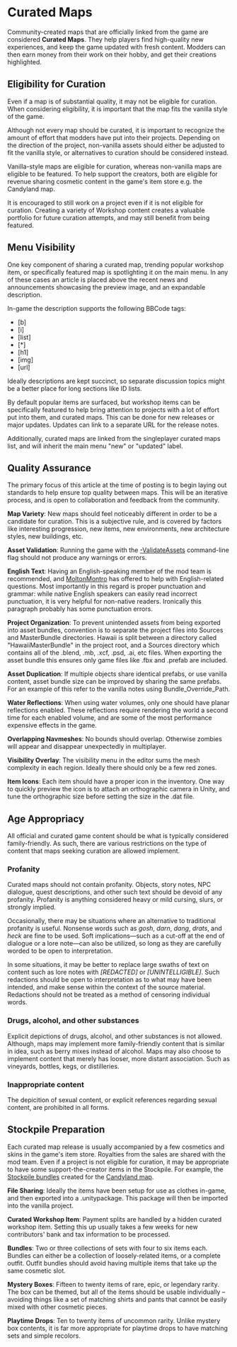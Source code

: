 Curated Maps
============

Community-created maps that are officially linked from the game are considered **Curated Maps**. They help players find high-quality new experiences, and keep the game updated with fresh content. Modders can then earn money from their work on their hobby, and get their creations highlighted.

Eligibility for Curation
------------------------

Even if a map is of substantial quality, it may not be eligible for curation. When considering eligibility, it is important that the map fits the vanilla style of the game.

Although not every map should be curated, it is important to recognize the amount of effort that modders have put into their projects. Depending on the direction of the project, non-vanilla assets should either be adjusted to fit the vanilla style, or alternatives to curation should be considered instead.

Vanilla-style maps are eligible for curation, whereas non-vanilla maps are eligible to be featured. To help support the creators, both are eligible for revenue sharing cosmetic content in the game's item store e.g. the Candyland map.

It is encouraged to still work on a project even if it is not eligible for curation. Creating a variety of Workshop content creates a valuable portfolio for future curation attempts, and may still benefit from being featured.

Menu Visibility
---------------

One key component of sharing a curated map, trending popular workshop item, or specifically featured map is spotlighting it on the main menu. In any of these cases an article is placed above the recent news and announcements showcasing the preview image, and an expandable description.

In-game the description supports the following BBCode tags:
- [b]
- [i]
- [list]
- [*]
- [h1]
- [img]
- [url]

Ideally descriptions are kept succinct, so separate discussion topics might be a better place for long sections like ID lists.

By default popular items are surfaced, but workshop items can be specifically featured to help bring attention to projects with a lot of effort put into them, and curated maps. This can be done for new releases or major updates. Updates can link to a separate URL for the release notes.

Additionally, curated maps are linked from the singleplayer curated maps list, and will inherit the main menu "new" or "updated" label.

Quality Assurance
-----------------

The primary focus of this article at the time of posting is to begin laying out standards to help ensure top quality between maps. This will be an iterative process, and is open to collaboration and feedback from the community.

**Map Variety**: New maps should feel noticeably different in order to be a candidate for curation. This is a subjective rule, and is covered by factors like interesting progression, new items, new environments, new architecture styles, new buildings, etc.

**Asset Validation**: Running the game with the [-ValidateAssets](ValidateAssets.md) command-line flag should not produce any warnings or errors.

**English Text**: Having an English-speaking member of the mod team is recommended, and [MoltonMontro](mailto:moltonmontro@smartlydressedgames.com) has offered to help with English-related questions. Most importantly in this regard is proper punctuation and grammar: while native English speakers can easily read incorrect punctuation, it is very helpful for non-native readers. Ironically this paragraph probably has some punctuation errors.

**Project Organization**: To prevent unintended assets from being exported into asset bundles, convention is to separate the project files into Sources and MasterBundle directories. Hawaii is split between a directory called "HawaiiMasterBundle" in the project root, and a Sources directory which contains all of the .blend, .mb, .xcf, .psd, .ai, etc files. When exporting the asset bundle this ensures only game files like .fbx and .prefab are included.

**Asset Duplication**: If multiple objects share identical prefabs, or use vanilla content, asset bundle size can be improved by sharing the same prefabs. For an example of this refer to the vanilla notes using Bundle_Override_Path.

**Water Reflections**: When using water volumes, only one should have planar reflections enabled. These reflections require rendering the world a second time for each enabled volume, and are some of the most performance expensive effects in the game.

**Overlapping Navmeshes**: No bounds should overlap. Otherwise zombies will appear and disappear unexpectedly in multiplayer.

**Visibility Overlay**: The visibility menu in the editor sums the mesh complexity in each region. Ideally there should only be a few red zones.

**Item Icons**: Each item should have a proper icon in the inventory. One way to quickly preview the icon is to attach an orthographic camera in Unity, and tune the orthographic size before setting the size in the .dat file.

Age Appropriacy
---------------

All official and curated game content should be what is typically considered family-friendly. As such, there are various restrictions on the type of content that maps seeking curation are allowed implement.

### Profanity

Curated maps should not contain profanity. Objects, story notes, NPC dialogue, quest descriptions, and other such text should be devoid of any profanity. Profanity is anything considered heavy or mild cursing, slurs, or strongly implied.

Occasionally, there may be situations where an alternative to traditional profanity is useful. Nonsense words such as *gosh*, *darn*, *dang*, *drats*, and *heck* are fine to be used. Soft implications—such as a cut-off at the end of dialogue or a lore note—can also be utilized, so long as they are carefully worded to be open to interpretation.

In some situations, it may be better to replace large swaths of text on content such as lore notes with *\[REDACTED]* or *\[UNINTELLIGIBLE]*. Such redactions should be open to interpretation as to what may have been intended, and make sense within the context of the source material. Redactions should not be treated as a method of censoring individual words.

### Drugs, alcohol, and other substances

Explicit depictions of drugs, alcohol, and other substances is not allowed. Although, maps may implement more family-friendly content that is similar in idea, such as berry mixes instead of alcohol. Maps may also choose to implement content that merely has looser, more distant association. Such as vineyards, bottles, kegs, or distilleries.

### Inappropriate content

The depicition of sexual content, or explicit references regarding sexual content, are prohibited in all forms.

Stockpile Preparation
---------------------

Each curated map release is usually accompanied by a few cosmetics and skins in the game's item store. Royalties from the sales are shared with the mod team. Even if a project is not eligible for curation, it may be appropriate to have some support-the-creator items in the Stockpile. For example, the [Stockpile bundles](https://store.steampowered.com/itemstore/304930/browse/?searchtext=%22Rootbeer+Ranger+Bundle%22+%22Cottontail+Ops+Bundle%22) created for the [Candyland map](https://steamcommunity.com/sharedfiles/filedetails/?id=1776871385).

**File Sharing**: Ideally the items have been setup for use as clothes in-game, and then exported into a .unitypackage. This package will then be imported into the vanilla project.

**Curated Workshop Item**: Payment splits are handled by a hidden curated workshop item. Setting this up usually takes a few weeks for new contributors' bank and tax information to be processed.

**Bundles**: Two or three collections of sets with four to six items each. Bundles can either be a collection of loosely-related items, or a complete outfit. Outfit bundles should avoid having multiple items that take up the same cosmetic slot.

**Mystery Boxes**: Fifteen to twenty items of rare, epic, or legendary rarity. The box can be themed, but all of the items should be usable individually – avoiding things like a set of matching shirts and pants that cannot be easily mixed with other cosmetic pieces.

**Playtime Drops**: Ten to twenty items of uncommon rarity. Unlike mystery box contents, it is far more appropriate for playtime drops to have matching sets and simple recolors.
